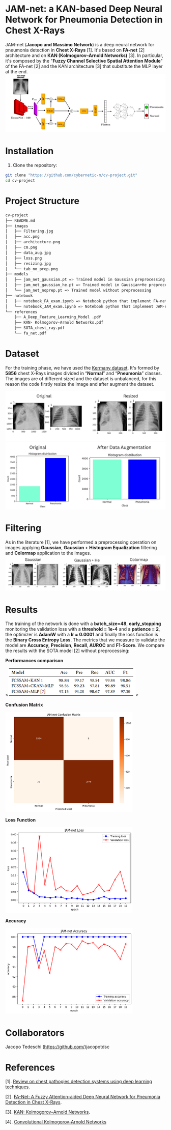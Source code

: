# JAM-net: a KAN-based Deep Neural Network for Pneumonia Detection in Chest X-Rays 

JAM-net (**Jacopo and Massimo Network**) is a deep neural network for pneumonia detection in **Chest X-Rays** [1]. It's based on **FA-net** [2] architecture and on **KAN (Kolmogorov–Arnold Networks)** [3].
In particular, it's composed by the "**Fuzzy Channel Selective Spatial Attention Module**" of the FA-net [2] and the KAN architecture [3] that substitute the MLP layer at the end.
![Alt Text](images/architecture.png)

# Installation
1. Clone the repository:  
 ```sh 
 git clone "https://github.com/cybernetic-m/cv-project.git"
 cd cv-project
 ```
# Project Structure 

```sh 
cv-project
├── README.md
├── images
│   ├── Filtering.jpg
│   ├── acc.png
│   ├── architecture.png
│   ├── cm.png
│   ├── data_aug.jpg
│   ├── loss.png
│   ├── resizing.jpg
│   └── tab_no_prep.png
├── models
│   ├── jam_net_gaussian.pt => Trained model in Gaussian preprocessing
│   ├── jam_net_gaussian_he.pt => Trained model in Gaussian+He preprocessing
│   └── jam_net_noprep.pt => Trained model without preprocessing
├── notebook
│   ├── notebook_FA_exam.ipynb => Notebook python that implement FA-net training
│   └── notebook_JAM_exam.ipynb => Notebook python that implement JAM-net training
└── references
    ├── A_Deep_Feature_Learning_Model .pdf
    ├── KAN- Kolmogorov-Arnold Networks.pdf
    ├── SOTA_chest_ray.pdf
    └── fa_net.pdf
```
    
# Dataset
For the training phase, we have used the [Kermany dataset](https://data.mendeley.com/datasets/rscbjbr9sj/2). It's formed by **5856** chest X-Rays images divided in “**Normal**” and “**Pneumonia**” classes.
The images are of different sized and the dataset is unbalanced, for this reason the code firstly resize the image and after augment the dataset.

![Alt Text](images/resizing.jpg)
![Alt Text](images/data_aug.jpg)

# Filtering
As in the literature [1], we have performed a preprocessing operation on images applying **Gaussian**, **Gaussian + Histogram Equalization** filtering and **Colormap** application to the images.
![Alt Text](images/Filtering.jpg)

# Results
The training of the network is done with a **batch_size=48**, **early_stopping** monitoring the validation loss with a **threshold = 1e-4** and a **patience = 2**, the optimizer is **AdamW** with a **lr = 0.0001** and finally the loss function is the **Binary Cross Entropy Loss**. The metrics that we measure to validate the model are **Accuracy**, **Precision**, **Recall**, **AUROC** and **F1-Score**. We compare the results with the SOTA model [2] without preprocessing:

**Performances comparison**

<<img src="images/final_metrics.png" alt="Alt Text" width="400">>


**Confusion Matrix**

<img src="images/cm.png" alt="Alt Text" width="400">


**Loss Function**

<img src="images/loss.png" alt="Alt Text" width="400">


**Accuracy**

<img src="images/accuracy.png" alt="Alt Text" width="400">


# Collaborators
Jacopo Tedeschi (https://github.com/)jacopotdsc


# References
[1]. [Review on chest pathogies detection systems using deep learning techniques](https://link.springer.com/article/10.1007/s10462-023-10457-9#Abs1).

[2]. [FA-Net: A Fuzzy Attention-aided Deep Neural Network for Pneumonia Detection in Chest X-Rays](https://arxiv.org/pdf/2406.15117).

[3]. [KAN: Kolmogorov–Arnold Networks](https://arxiv.org/pdf/2404.19756).

[4]. [Convolutional Kolmogorov-Arnold Networks](https://arxiv.org/pdf/2406.13155)

